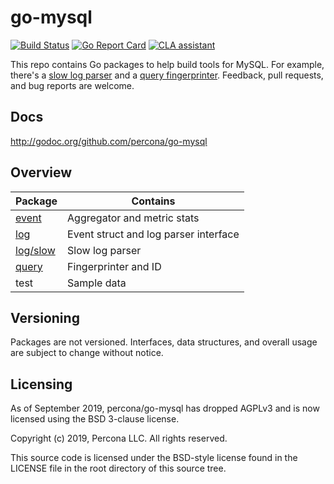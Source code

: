 # go-mysql

[![Build Status](https://travis-ci.com/percona/go-mysql.svg?branch=master)](https://travis-ci.com/percona/go-mysql)
[![Go Report Card](https://goreportcard.com/badge/github.com/percona/go-mysql)](https://goreportcard.com/report/github.com/percona/go-mysql)
[![CLA assistant](https://cla-assistant.percona.com/readme/badge/percona/go-mysql)](https://cla-assistant.percona.com/percona/go-mysql)

This repo contains Go packages to help build tools for MySQL. For example, there's a [slow log parser](https://github.com/percona/go-mysql/tree/master/log/slow) and a [query fingerprinter](https://github.com/percona/go-mysql/tree/master/query). Feedback, pull requests, and bug reports are welcome.

## Docs

http://godoc.org/github.com/percona/go-mysql

## Overview

Package|Contains
-------|--------
[event](http://godoc.org/github.com/percona/go-mysql/event)|Aggregator and metric stats
[log](http://godoc.org/github.com/percona/go-mysql/log)|Event struct and log parser interface
[log/slow](http://godoc.org/github.com/percona/go-mysql/log/slow)|Slow log parser
[query](http://godoc.org/github.com/percona/go-mysql/query)|Fingerprinter and ID
test|Sample data

## Versioning

Packages are not versioned. Interfaces, data structures, and overall usage are subject to change without notice.

## Licensing

As of September 2019, percona/go-mysql has dropped AGPLv3 and is now licensed using the BSD 3-clause license.

Copyright (c) 2019, Percona LLC.
All rights reserved.

This source code is licensed under the BSD-style license found in the
LICENSE file in the root directory of this source tree.
